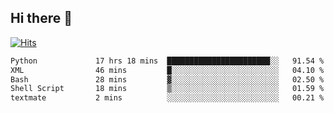 ## Hi there 👋

<!--
**alihaqberdi/alihaqberdi** is a ✨ _special_ ✨ repository because its `README.md` (this file) appears on your GitHub profile.

Here are some ideas to get you started:

- 🔭 I’m currently working on ...
- 🌱 I’m currently learning ...
- 👯 I’m looking to collaborate on ...
- 🤔 I’m looking for help with ...
- 💬 Ask me about ...
- 📫 How to reach me: ...
- 😄 Pronouns: ...
- ⚡ Fun fact: ...
-->

[![Hits](https://hits.sh/github.com/alihaqberdi.svg)](https://hits.sh/github.com/alihaqberdi/)

<!--START_SECTION:waka-->

```txt
Python             17 hrs 18 mins  ███████████████████████░░   91.54 %
XML                46 mins         █░░░░░░░░░░░░░░░░░░░░░░░░   04.10 %
Bash               28 mins         ▓░░░░░░░░░░░░░░░░░░░░░░░░   02.50 %
Shell Script       18 mins         ▒░░░░░░░░░░░░░░░░░░░░░░░░   01.59 %
textmate           2 mins          ░░░░░░░░░░░░░░░░░░░░░░░░░   00.21 %
```

<!--END_SECTION:waka-->
